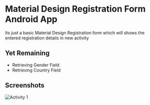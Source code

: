 # Material Design Registration Form Android App 

Its just a basic Material Design Registration form which will shows the entered registration details in new activity

## Yet Remaining 
* Retrieving Gender Field
* Retrieving Country Field

## Screenshots

![Activity 1](https://github.com/harshitks2203/MaterialForm/blob/master/Screenshot_20170914-200516.png "Entry Page")
